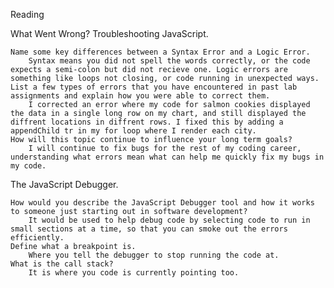 Reading

What Went Wrong? Troubleshooting JavaScript.

    Name some key differences between a Syntax Error and a Logic Error.
        Syntax means you did not spell the words correctly, or the code expects a semi-colon but did not recieve one. Logic errors are something like loops not closing, or code running in unexpected ways.
    List a few types of errors that you have encountered in past lab assignments and explain how you were able to correct them.
        I corrected an error where my code for salmon cookies displayed the data in a single long row on my chart, and still displayed the diffrent locations in diffrent rows. I fixed this by adding a appendChild tr in my for loop where I render each city.
    How will this topic continue to influence your long term goals? 
        I will continue to fix bugs for the rest of my coding career, understanding what errors mean what can help me quickly fix my bugs in my code.

The JavaScript Debugger.

    How would you describe the JavaScript Debugger tool and how it works to someone just starting out in software development?
        It would be used to help debug code by selecting code to run in small sections at a time, so that you can smoke out the errors efficiently.
    Define what a breakpoint is.
        Where you tell the debugger to stop running the code at.
    What is the call stack?
        It is where you code is currently pointing too.
